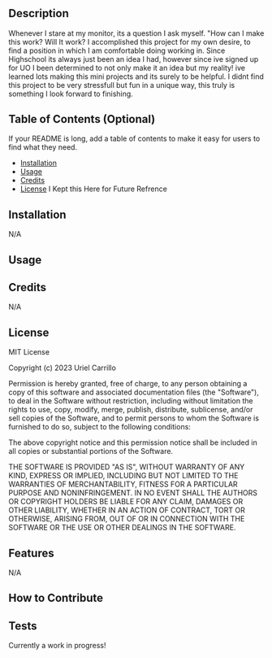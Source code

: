 # <prework-study-guide>

## Description

Whenever I stare at my monitor, its a question I ask myself. "How can I make this work? Will It work? I accomplished this project for my own desire, to find a position in which I am comfortable doing working in. Since Highschool its always just been an idea I had, however since ive signed up for UO I been determined to not only make it an idea but my reality! ive learned lots making this mini projects and its surely to be helpful. I didnt find this project to be very stressfull but fun in a unique way, this truly is something I look forward to finishing.


## Table of Contents (Optional)

If your README is long, add a table of contents to make it easy for users to find what they need.

- [Installation](#installation)
- [Usage](#usage)
- [Credits](#credits)
- [License](#license)
I Kept this Here for Future Refrence

## Installation

N/A

## Usage


## Credits

N/A

## License
MIT License

Copyright (c) 2023 Uriel Carrillo

Permission is hereby granted, free of charge, to any person obtaining a copy
of this software and associated documentation files (the "Software"), to deal
in the Software without restriction, including without limitation the rights
to use, copy, modify, merge, publish, distribute, sublicense, and/or sell
copies of the Software, and to permit persons to whom the Software is
furnished to do so, subject to the following conditions:

The above copyright notice and this permission notice shall be included in all
copies or substantial portions of the Software.

THE SOFTWARE IS PROVIDED "AS IS", WITHOUT WARRANTY OF ANY KIND, EXPRESS OR
IMPLIED, INCLUDING BUT NOT LIMITED TO THE WARRANTIES OF MERCHANTABILITY,
FITNESS FOR A PARTICULAR PURPOSE AND NONINFRINGEMENT. IN NO EVENT SHALL THE
AUTHORS OR COPYRIGHT HOLDERS BE LIABLE FOR ANY CLAIM, DAMAGES OR OTHER
LIABILITY, WHETHER IN AN ACTION OF CONTRACT, TORT OR OTHERWISE, ARISING FROM,
OUT OF OR IN CONNECTION WITH THE SOFTWARE OR THE USE OR OTHER DEALINGS IN THE
SOFTWARE.

## Features

N/A

## How to Contribute


## Tests

Currently a work in progress!